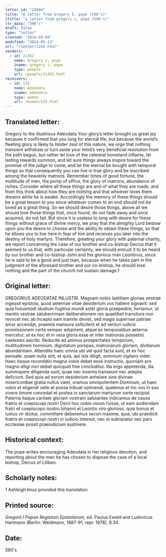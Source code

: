```yaml
---
letter_id: "24944"
title: "A letter from Gregory I, pope (590's)"
ititle: "a letter from gregory i, pope (590's)"
ltr_date: "590's"
draft: false
type: "letter"
created: "2014-03-04"
modified: "2014-05-13"
url: "/letter/1243.html"
senders:
  - id: 21362
    name: Gregory I, pope
    iname: gregory i, pope
    type: people
    url: /people/21362.html
receivers:
  - id: 135
    name: Adeodata
    iname: adeodata
    type: woman
    url: /woman/135.html
---
```

<h2> Translated letter:</h2>Gregory to the illustrious Adeodata 
	Your glory’s letter brought us great joy because it confirmed that you long for eternal life; but because the world’s fleeting glory is likely to hinder zeal of this nature, we urge that nothing transient withdraw or turn aside your mind’s very beneficial resolution from the path begun, but rather let love of the celestial homeland inflame, let lasting rewards summon, and let sure things always inspire toward the promise of the judge to come, and let the eternal be bought with temporal things so that consequently you can live in true glory and be inscribed among the heavenly matrons.  Remember times of good fortune, the multitude of men, the pomp of office, the glory of matrons, abundance of riches.  Consider where all these things are and of what they are made, and from this think about how they are nothing and that whoever loves them dreams while he is awake.  Accordingly the memory of these things should be a great lesson to you since whatever comes to an end should not be loved as a great thing.  So we should desire those things, above all we should love those things that, once found, do not fade away and once acquired, do not fail.  But since it is useless to long with desire for these things without grace of divine mercy, we pray that the almighty Lord bestow upon you the desire to choose and the ability to obtain these things, so that he allows you to live here in fear of him and receives you later into the destiny of holy martyrs.
	Therefore, greeting your glory with paternal charity, we report concerning the case of our brother and co-bishop Decius that it seemed to us that, with particular certainty, we should entrust it to be heard by our brother and co-bishop John and the glorious man Leontinus, since he is said to be a good and just man, because when he takes part in the judgment of the aforesaid brother and our co-bishop, he should lose nothing and the part of the church not sustain damage.1
<h2 class="mt-4"> Original letter:</h2>GREGORIUS ADEODATAE INLUSTRI.
Magnam nobis laetitiam gloriae vestrae ingessit epistola, quod aeternae vitae desiderium vos habere signavit: sed quia huiusmodi studium fugitiva mundi solet gloria praepedire, hortamur, ut mentis vestrae saluberrimam deliberationem res quaelibet transitura  non revocet nec ab incepto eam tramite deviet, sed magis supernae patriae amor accendat, praemia mansura sollicitent et ad venturi iudicis promissionem certa semper adspirent, atque ex temporalibus aeterna mercetur, ut ex hoc et in vera gloria esse et inter matronas possetis\ caelestes ascribi. Reducite ad animos prosperitates temporum, multitudinem hominum, dignitatum pompas, matronarum gloriam, divitiarum abundantiam. Attendite haec omnia ubi vel quid facta sunt, et ex hoc pensate. quam nulla sint, et quia, qui ista diligit, somnium vigilans videt. Haec itaque recordatio magna vobis debet esse instructio, quoniam pro magno diligi non debet quicquid fine concluditur. Illa ergo appetenda, illa summopere diligenda sunt, quae nec inventa transeunt nec adepta deficiunt. Sed quia ad eorum desiderium anhelare sine divinae misericordiae gratia nullus valet, oramus omnipotentem Dominum, ut haec vobis et eligendi velle et posse tribuat optinendi, quatenus et hic vos in suo vivere timore concedat et postea in sanctarum martyrum sorte recipiat.
Paterna itaque caritate gloriam vostram salutantes indicamus de causa fratris et coepiscopi nostri Decii hoc nobis visum fuisse, ut eam audiendam fratri et coepiscopo nostro Iohanni et Leontio viro glorioso, quia bonus et iustus vir dicitur, committere deberemus securi maxime, quia, ubi praedicti fratris et coepiscopi nostri in iudicio interest, nec ei subripiatur nec pars ecclesiae possit praeiudicium sustinere.
<h2 class="mt-4"> Historical context:</h2>The pope writes encouraging Adeodata in her religious devotion, and reporting about the men he has chosen to dispose the case of a local bishop, Decius of Lilibeo.
<h2 class="mt-4"> Scholarly notes:</h2>1 Ashleigh Imus provided this translation.
<h2 class="mt-4"> Printed source:</h2><p><em>Gregorii I Papae Registum Epistolarum,</em> ed. Paulus Ewald and Ludovicus Hartmann (Berlin: Weidmann, 1887-91, repr. 1978), 8.34.</p><h2 class="mt-4"> Date:</h2>590's